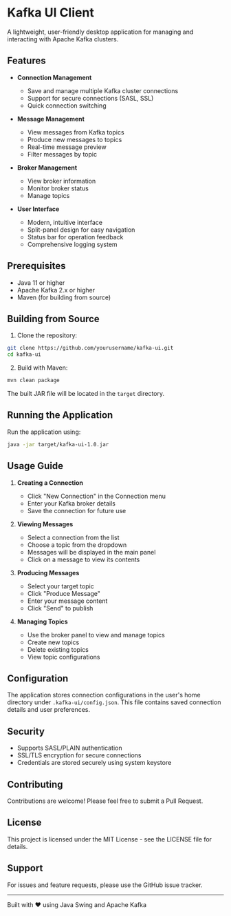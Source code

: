 # Kafka UI Client

A lightweight, user-friendly desktop application for managing and interacting with Apache Kafka clusters.

## Features

- **Connection Management**
  - Save and manage multiple Kafka cluster connections
  - Support for secure connections (SASL, SSL)
  - Quick connection switching

- **Message Management**
  - View messages from Kafka topics
  - Produce new messages to topics
  - Real-time message preview
  - Filter messages by topic

- **Broker Management**
  - View broker information
  - Monitor broker status
  - Manage topics

- **User Interface**
  - Modern, intuitive interface
  - Split-panel design for easy navigation
  - Status bar for operation feedback
  - Comprehensive logging system

## Prerequisites

- Java 11 or higher
- Apache Kafka 2.x or higher
- Maven (for building from source)

## Building from Source

1. Clone the repository:
```bash
git clone https://github.com/yourusername/kafka-ui.git
cd kafka-ui
```

2. Build with Maven:
```bash
mvn clean package
```

The built JAR file will be located in the `target` directory.

## Running the Application

Run the application using:
```bash
java -jar target/kafka-ui-1.0.jar
```

## Usage Guide

1. **Creating a Connection**
   - Click "New Connection" in the Connection menu
   - Enter your Kafka broker details
   - Save the connection for future use

2. **Viewing Messages**
   - Select a connection from the list
   - Choose a topic from the dropdown
   - Messages will be displayed in the main panel
   - Click on a message to view its contents

3. **Producing Messages**
   - Select your target topic
   - Click "Produce Message"
   - Enter your message content
   - Click "Send" to publish

4. **Managing Topics**
   - Use the broker panel to view and manage topics
   - Create new topics
   - Delete existing topics
   - View topic configurations

## Configuration

The application stores connection configurations in the user's home directory under `.kafka-ui/config.json`. This file contains saved connection details and user preferences.

## Security

- Supports SASL/PLAIN authentication
- SSL/TLS encryption for secure connections
- Credentials are stored securely using system keystore

## Contributing

Contributions are welcome! Please feel free to submit a Pull Request.

## License

This project is licensed under the MIT License - see the LICENSE file for details.

## Support

For issues and feature requests, please use the GitHub issue tracker.

---
Built with ❤️ using Java Swing and Apache Kafka
